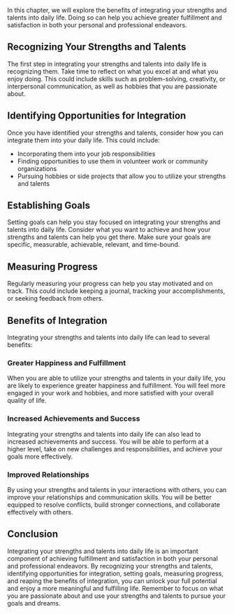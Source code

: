 
In this chapter, we will explore the benefits of integrating your strengths and talents into daily life. Doing so can help you achieve greater fulfillment and satisfaction in both your personal and professional endeavors.

Recognizing Your Strengths and Talents
--------------------------------------

The first step in integrating your strengths and talents into daily life is recognizing them. Take time to reflect on what you excel at and what you enjoy doing. This could include skills such as problem-solving, creativity, or interpersonal communication, as well as hobbies that you are passionate about.

Identifying Opportunities for Integration
-----------------------------------------

Once you have identified your strengths and talents, consider how you can integrate them into your daily life. This could include:

* Incorporating them into your job responsibilities
* Finding opportunities to use them in volunteer work or community organizations
* Pursuing hobbies or side projects that allow you to utilize your strengths and talents

Establishing Goals
------------------

Setting goals can help you stay focused on integrating your strengths and talents into daily life. Consider what you want to achieve and how your strengths and talents can help you get there. Make sure your goals are specific, measurable, achievable, relevant, and time-bound.

Measuring Progress
------------------

Regularly measuring your progress can help you stay motivated and on track. This could include keeping a journal, tracking your accomplishments, or seeking feedback from others.

Benefits of Integration
-----------------------

Integrating your strengths and talents into daily life can lead to several benefits:

### Greater Happiness and Fulfillment

When you are able to utilize your strengths and talents in your daily life, you are likely to experience greater happiness and fulfillment. You will feel more engaged in your work and hobbies, and more satisfied with your overall quality of life.

### Increased Achievements and Success

Integrating your strengths and talents into daily life can also lead to increased achievements and success. You will be able to perform at a higher level, take on new challenges and responsibilities, and achieve your goals more effectively.

### Improved Relationships

By using your strengths and talents in your interactions with others, you can improve your relationships and communication skills. You will be better equipped to resolve conflicts, build stronger connections, and collaborate effectively with others.

Conclusion
----------

Integrating your strengths and talents into daily life is an important component of achieving fulfillment and satisfaction in both your personal and professional endeavors. By recognizing your strengths and talents, identifying opportunities for integration, setting goals, measuring progress, and reaping the benefits of integration, you can unlock your full potential and enjoy a more meaningful and fulfilling life. Remember to focus on what you are passionate about and use your strengths and talents to pursue your goals and dreams.
